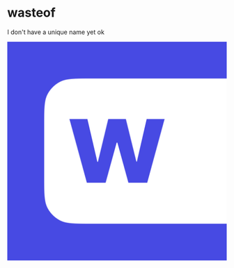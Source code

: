 # wasteof
I don't have a unique name yet ok

![icon](https://github.com/3r1s-s/wasteof/blob/master/src/assets/images/icon-mobile.png?raw=true)